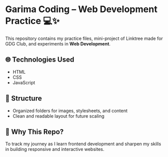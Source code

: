 # Garima Coding – Web Development Practice 💻✨

This repository contains my practice files, mini-project of Linktree made for GDG Club, and experiments in **Web Development**.

## 🌐 Technologies Used
- HTML
- CSS
- JavaScript

## 📁 Structure
- Organized folders for images, stylesheets, and content
- Clean and readable layout for future scaling

## 🚀 Why This Repo?
To track my journey as I learn frontend development and sharpen my skills in building responsive and interactive websites.
